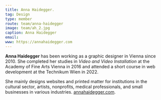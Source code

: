 ```yaml
---
title: Anna Haidegger.
tag: Design
type: member
route: team/anna-haidegger
image: team/ah_2.jpg
caption: Anna Haidegger
email:
www: https://annahaidegger.com
---
```


**Anna Haidegger** has been working as a graphic designer in Vienna since 2010. She completed her studies in _Video and Video Installation_ at the Academy of Fine Arts Vienna in 2016 and attended a short course in web development at the Technikum Wien in 2022.

<!--more -->

She mainly designs websites and printed matter for institutions in the cultural sector, artists, nonprofits, medical professionals, and small businesses in various industries. [annahaidegger.com](https://annahaidegger.com).

